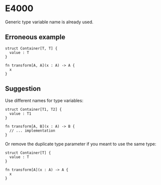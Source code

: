 # E4000

Generic type variable name is already used.

## Erroneous example

```moonbit
struct Container[T, T] {
  value : T
}

fn transform[A, A](x : A) -> A {
  x
}
```

## Suggestion

Use different names for type variables:

```moonbit
struct Container[T1, T2] {
  value : T1
}

fn transform[A, B](x : A) -> B {
  // ... implementation
}
```

Or remove the duplicate type parameter if you meant to use the same type:

```moonbit
struct Container[T] {
  value : T
}

fn transform[A](x : A) -> A {
  x
}
```
